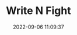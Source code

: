 ---
date: 2022-09-06 11:09:37
title: 'Write N Fight'	
tags: []
price: $12.99 One Time	
link: https://store.steampowered.com/app/1666500/Write_n_Fight/	

twitter: https://twitter.com/WriteNFight
---